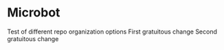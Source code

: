 # Microbot
Test of different repo organization options
First gratuitous change
Second gratuitous change